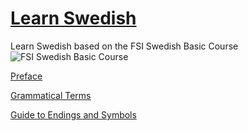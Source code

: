 # [Learn Swedish](http://stefaneng.github.io/learn-swedish)

Learn Swedish based on the FSI Swedish Basic Course
![FSI Swedish Basic Course](http://i.imgur.com/jwDKeMp.png)


[Preface](preface.md)

[Grammatical Terms](grammatical_terms.md)

[Guide to Endings and Symbols](endings_and_symbols.md)
